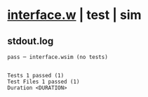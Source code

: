 # [interface.w](../../../../../examples/tests/valid/interface.w) | test | sim

## stdout.log
```log
pass ─ interface.wsim (no tests)
 
 
Tests 1 passed (1)
Test Files 1 passed (1)
Duration <DURATION>
```

